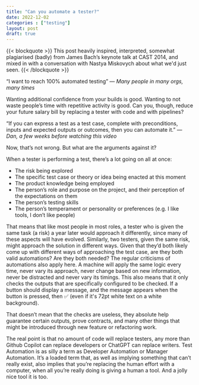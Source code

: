 ```yaml
---
title: "Can you automate a tester?"
date: 2022-12-02
categories : ["testing"]
layout: post
draft: true
---
```


{{< blockquote >}}
This post heavily inspired, interpreted, somewhat plagiarised (badly) from James Bach’s keynote talk at CAST 2014, and mixed in with a conversation with Nastya Miskovych about what we'd just seen.
{{< /blockquote >}}

“I want to reach 100% automated testing” — *Many people in many orgs, many times*

Wanting additional confidence from your builds is good. Wanting to not waste people’s time with repetitive activity is good. Can you, though, reduce your future salary bill by replacing a tester with code and with pipelines?

“If you can express a test as a test case, complete with preconditions, inputs and expected outputs or outcomes, then you can automate it.” — *Dan, a few weeks before watching this video*

Now, that’s not wrong. But what are the arguments against it?

When a tester is performing a test, there’s a lot going on all at once:

* The risk being explored
* The specific test case or theory or idea being enacted at this moment
* The product knowledge being employed
* The person’s role and purpose on the project, and their perception of the expectations on them
* The person’s testing skills
* The person’s temperament or personality or preferences (e.g. I like tools, I don’t like people)

That means that like most people in most roles, a tester who is given the same task (a risk) a year later would approach it differently, since many of these aspects will have evolved. Similarly, two testers, given the same risk, might approach the solution in different ways. Given that they’d both likely come up with different ways of approaching the test case, are they both valid automations? Are they both needed? The regular criticisms of automations also apply here. A machine will apply the same logic every time, never vary its approach, never change based on new information, never be distracted and never vary its timings. This also means that it only checks the outputs that are specifically configured to be checked. If a button should display a message, and the message appears when the button is pressed, then ✅ (even if it's 72pt white text on a white background).

That doesn’t mean that the checks are useless, they absolute help guarantee certain outputs, prove contracts, and many other things that might be introduced through new feature or refactoring work.

The real point is that no amount of code will replace testers, any more than Github Copilot can replace developers or ChatGPT can replace writers. Test Automation is as silly a term as Developer Automation or Manager Automation. It’s a loaded term that, as well as implying something that can’t really exist, also implies that you’re replacing the human effort with a computer, when all you’re really doing is giving a human a tool. And a jolly nice tool it is too.
